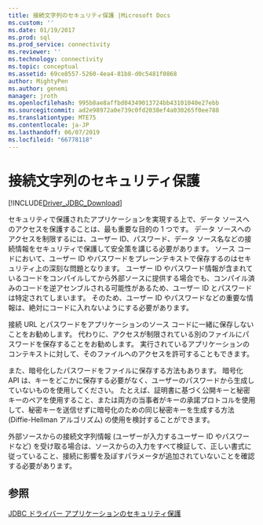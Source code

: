 ```yaml
---
title: 接続文字列のセキュリティ保護 |Microsoft Docs
ms.custom: ''
ms.date: 01/19/2017
ms.prod: sql
ms.prod_service: connectivity
ms.reviewer: ''
ms.technology: connectivity
ms.topic: conceptual
ms.assetid: 69ce8557-5260-4ea4-81b8-d0c5481f0868
author: MightyPen
ms.author: genemi
manager: jroth
ms.openlocfilehash: 995b8ae8affbd04349013724bb43101040e27ebb
ms.sourcegitcommit: ad2e98972a0e739c0fd2038ef4a030265f0ee788
ms.translationtype: MTE75
ms.contentlocale: ja-JP
ms.lasthandoff: 06/07/2019
ms.locfileid: "66778118"
---
```

# <a name="securing-connection-strings"></a>接続文字列のセキュリティ保護

[!INCLUDE[Driver_JDBC_Download](../../includes/driver_jdbc_download.md)]

セキュリティで保護されたアプリケーションを実現する上で、データ ソースへのアクセスを保護することは、最も重要な目的の 1 つです。 データ ソースへのアクセスを制限するには、ユーザー ID、パスワード、データ ソース名などの接続情報をセキュリティで保護して安全策を講じる必要があります。 ソース コードにおいて、ユーザー ID やパスワードをプレーンテキストで保存するのはセキュリティ上の深刻な問題となります。 ユーザー ID やパスワード情報が含まれているコードをコンパイルしてから外部ソースに提供する場合でも、コンパイル済みのコードを逆アセンブルされる可能性があるため、ユーザー ID とパスワードは特定されてしまいます。 そのため、ユーザー ID やパスワードなどの重要な情報は、絶対にコードに入れないようにする必要があります。

接続 URL とパスワードをアプリケーションのソース コードに一緒に保存しないことをお勧めします。 代わりに、アクセスが制限されている別のファイルにパスワードを保存することをお勧めします。 実行されているアプリケーションのコンテキストに対して、そのファイルへのアクセスを許可することもできます。

また、暗号化したパスワードをファイルに保存する方法もあります。 暗号化 API は、キーをどこかに保存する必要がなく、ユーザーのパスワードから生成していないものを使用してください。 たとえば、証明書に基づく公開キーと秘密キーのペアを使用すること、または両方の当事者がキーの承諾プロトコルを使用して、秘密キーを送信せずに暗号化のための同じ秘密キーを生成する方法 (Diffie-Hellman アルゴリズム) の使用を検討することができます。

外部ソースからの接続文字列情報 (ユーザーが入力するユーザー ID やパスワードなど) を受け取る場合は、ソースからの入力をすべて検証して、正しい書式に従っていること、接続に影響を及ぼすパラメータが追加されていないことを確認する必要があります。

## <a name="see-also"></a>参照

[JDBC ドライバー アプリケーションのセキュリティ保護](../../connect/jdbc/securing-jdbc-driver-applications.md)
